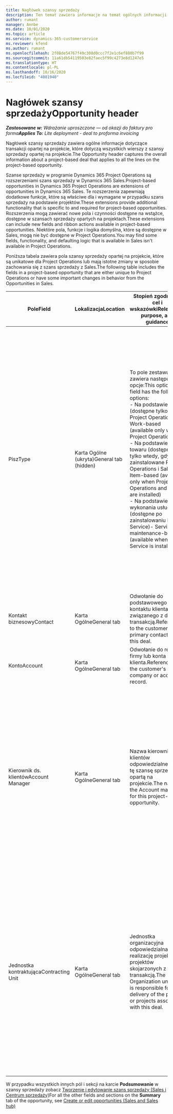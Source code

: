 ```yaml
---
title: Nagłówek szansy sprzedaży
description: Ten temat zawiera informacje na temat ogólnych informacji o transakcjach opartych na projektach oraz o wierszach szans sprzedaży opartych na projektach.
author: rumant
manager: Annbe
ms.date: 10/01/2020
ms.topic: article
ms.service: dynamics-365-customerservice
ms.reviewer: kfend
ms.author: rumant
ms.openlocfilehash: 2f08de54767f49c308d0ccc7f2e1c6ef880b7f99
ms.sourcegitcommit: 11a61db54119503e82faec5f99c4273e8d1247e5
ms.translationtype: HT
ms.contentlocale: pl-PL
ms.lasthandoff: 10/16/2020
ms.locfileid: "4081940"
---
```

# <a name="opportunity-header"></a><span data-ttu-id="1bba6-103">Nagłówek szansy sprzedaży</span><span class="sxs-lookup"><span data-stu-id="1bba6-103">Opportunity header</span></span>

<span data-ttu-id="1bba6-104">_**Zastosowane w:** Wdrażanie uproszczone — od okazji do faktury pro forma_</span><span class="sxs-lookup"><span data-stu-id="1bba6-104">_**Applies To:** Lite deployment - deal to proforma invoicing_</span></span>

<span data-ttu-id="1bba6-105">Nagłówek szansy sprzedaży zawiera ogólne informacje dotyczące transakcji opartej na projekcie, które dotyczą wszystkich wierszy z szansy sprzedaży opartej na projekcie.</span><span class="sxs-lookup"><span data-stu-id="1bba6-105">The Opportunity header captures the overall information about a project-based deal that applies to all the lines on the project-based opportunity.</span></span>

<span data-ttu-id="1bba6-106">Szanse sprzedaży w programie Dynamics 365 Project Operations są rozszerzeniami szans sprzedaży w Dynamics 365 Sales.</span><span class="sxs-lookup"><span data-stu-id="1bba6-106">Project-based opportunities in Dynamics 365 Project Operations are extensions of opportunities in Dynamics 365 Sales.</span></span> <span data-ttu-id="1bba6-107">Te rozszerzenia zapewniają dodatkowe funkcje, które są właściwe dla i wymagane w przypadku szans sprzedaży na podstawie projektów.</span><span class="sxs-lookup"><span data-stu-id="1bba6-107">These extensions provide additional functionality that is specific to and required for project-based opportunities.</span></span> <span data-ttu-id="1bba6-108">Rozszerzenia mogą zawierać nowe pola i czynności dostępne na wstążce, dostępne w szansach sprzedaży opartych na projektach.</span><span class="sxs-lookup"><span data-stu-id="1bba6-108">These extensions can include new fields and ribbon actions available in project-based opportunities.</span></span> <span data-ttu-id="1bba6-109">Niektóre pola, funkcje i logika domyślna, które są dostępne w Sales, mogą nie być dostępne w Project Operations.</span><span class="sxs-lookup"><span data-stu-id="1bba6-109">You may find some fields, functionality, and defaulting logic that is available in Sales isn't available in Project Operations.</span></span>

<span data-ttu-id="1bba6-110">Poniższa tabela zawiera pola szansy sprzedaży opartej na projekcie, które są unikatowe dla Project Operations lub mają istotne zmiany w sposobie zachowania się z szans sprzedaży z Sales.</span><span class="sxs-lookup"><span data-stu-id="1bba6-110">The following table includes the fields in a project-based opportunity that are either unique to Project Operations or have some important changes in behavior from the Opportunities in Sales.</span></span>

| <span data-ttu-id="1bba6-111">**Pole**</span><span class="sxs-lookup"><span data-stu-id="1bba6-111">**Field**</span></span> | <span data-ttu-id="1bba6-112">**Lokalizacja**</span><span class="sxs-lookup"><span data-stu-id="1bba6-112">**Location**</span></span> | <span data-ttu-id="1bba6-113">**Stopień zgodności, cel i wskazówki**</span><span class="sxs-lookup"><span data-stu-id="1bba6-113">**Relevance, purpose, and guidance**</span></span> | <span data-ttu-id="1bba6-114">**Wpływ zmian w dalszych etapach**</span><span class="sxs-lookup"><span data-stu-id="1bba6-114">**Downstream impact**</span></span> |
| --- | --- | --- | --- |
| <span data-ttu-id="1bba6-115">Pisz</span><span class="sxs-lookup"><span data-stu-id="1bba6-115">Type</span></span> | <span data-ttu-id="1bba6-116">Karta Ogólne (ukryta)</span><span class="sxs-lookup"><span data-stu-id="1bba6-116">General tab (hidden)</span></span> | <span data-ttu-id="1bba6-117">To pole zestawu opcji zawiera następujące opcje:</span><span class="sxs-lookup"><span data-stu-id="1bba6-117">This option set field has the following options:</span></span></br><span data-ttu-id="1bba6-118">- Na podstawie pracy (dostępne tylko w Project Operations)</span><span class="sxs-lookup"><span data-stu-id="1bba6-118">- Work-based (available only with Project Operations)</span></span></br><span data-ttu-id="1bba6-119">- Na podstawie towaru (dostępne tylko wtedy, gdy jest zainstalowane Project Operations i Sales)</span><span class="sxs-lookup"><span data-stu-id="1bba6-119">- Item-based (available only when Project Operations and Sales are installed)</span></span></br><span data-ttu-id="1bba6-120">- Na podstawie wykonania usługi (dostępne po zainstalowaniu Field Service)</span><span class="sxs-lookup"><span data-stu-id="1bba6-120">- Service maintenance-based (available when Field Service is installed)</span></span> | <span data-ttu-id="1bba6-121">W przypadku korzystania z aplikacji Project Operations, wartość tego pola jest automatycznie ustawiana na **Na podstawie pracy** , co klasyfikuje szansę sprzedaży jako opartą na projekcie.</span><span class="sxs-lookup"><span data-stu-id="1bba6-121">When you use Project Operations, this field value is automatically set to **Work-based** which classifies the Opportunity as project-based.</span></span> <span data-ttu-id="1bba6-122">Szansa sprzedaży oparta na projekcie jest wymagana do włączenia wszystkich rozszerzeń specyficznych dla danego projektu i funkcji w ramach procesu sprzedaży na niższym szczeblu w zakresie omawianej transakcji.</span><span class="sxs-lookup"><span data-stu-id="1bba6-122">An Opportunity should be project-based to enable all project-specific extensions and functionality in the downstream sales process for this deal.</span></span> |
| <span data-ttu-id="1bba6-123">Kontakt biznesowy</span><span class="sxs-lookup"><span data-stu-id="1bba6-123">Contact</span></span> | <span data-ttu-id="1bba6-124">Karta Ogólne</span><span class="sxs-lookup"><span data-stu-id="1bba6-124">General tab</span></span> | <span data-ttu-id="1bba6-125">Odwołanie do podstawowego kontaktu klienta związanego z daną transakcją.</span><span class="sxs-lookup"><span data-stu-id="1bba6-125">Reference to the customer's primary contact for this deal.</span></span> | |
| <span data-ttu-id="1bba6-126">Konto</span><span class="sxs-lookup"><span data-stu-id="1bba6-126">Account</span></span> | <span data-ttu-id="1bba6-127">Karta Ogólne</span><span class="sxs-lookup"><span data-stu-id="1bba6-127">General tab</span></span> | <span data-ttu-id="1bba6-128">Odwołanie do rekordu firmy lub konta klienta.</span><span class="sxs-lookup"><span data-stu-id="1bba6-128">Reference to the customer's company or account record.</span></span> | |
| <span data-ttu-id="1bba6-129">Kierownik ds. klientów</span><span class="sxs-lookup"><span data-stu-id="1bba6-129">Account Manager</span></span> | <span data-ttu-id="1bba6-130">Karta Ogólne</span><span class="sxs-lookup"><span data-stu-id="1bba6-130">General tab</span></span> | <span data-ttu-id="1bba6-131">Nazwa kierownika ds. klientów odpowiedzialnego za tę szansę sprzedaży opartą na projekcie.</span><span class="sxs-lookup"><span data-stu-id="1bba6-131">The name of the Account manager for this project-based opportunity.</span></span> | <span data-ttu-id="1bba6-132">Kierownik ds. klientów jest odpowiedzialny za zarządzanie relacjami z klientem podczas realizacji tego projektu.</span><span class="sxs-lookup"><span data-stu-id="1bba6-132">The Account manager is responsible for managing the relationship with the customer through the completion of this project.</span></span> <span data-ttu-id="1bba6-133">Bazując na zasobie możliwym do rezerwacji powiązanym z kierownikiem ds. klientów, jednostka kontraktująca będzie domyślnie wybrana.</span><span class="sxs-lookup"><span data-stu-id="1bba6-133">Based on the bookable resource record tied to the Account manager, the contracting unit is defaulted.</span></span> |
| <span data-ttu-id="1bba6-134">Jednostka kontraktująca</span><span class="sxs-lookup"><span data-stu-id="1bba6-134">Contracting Unit</span></span> | <span data-ttu-id="1bba6-135">Karta Ogólne</span><span class="sxs-lookup"><span data-stu-id="1bba6-135">General tab</span></span> | <span data-ttu-id="1bba6-136">Jednostka organizacyjna odpowiedzialna za realizację projektu lub projektów skojarzonych z tą transakcją.</span><span class="sxs-lookup"><span data-stu-id="1bba6-136">The Organization unit that is responsible for the delivery of the project or projects associated with this deal.</span></span> | <span data-ttu-id="1bba6-137">Jednostka zamawiająca to wydział firmy, który będzie odpowiedzialny za ukończenie projektu po zamknięciu transakcji.</span><span class="sxs-lookup"><span data-stu-id="1bba6-137">The contracting unit is the division of the company that will complete the project(s) after the deal is closed.</span></span> <span data-ttu-id="1bba6-138">Każda jednostka zamawiająca korzysta z jakiejś waluty, i ta waluta jest używana do raportowania szacowanych i rzeczywistych kosztów poniesionych podczas projektu.</span><span class="sxs-lookup"><span data-stu-id="1bba6-138">Every contracting unit has a currency, and this currency is used to report estimated and actual costs incurred during the project.</span></span> |

<span data-ttu-id="1bba6-139">W przypadku wszystkich innych pól i sekcji na karcie **Podsumowanie** w szansy sprzedaży zobacz [Tworzenie i edytowanie szans sprzedaży (Sales i Centrum sprzedaży)](https://docs.microsoft.com/dynamics365/sales-enterprise/create-edit-opportunity-sales)</span><span class="sxs-lookup"><span data-stu-id="1bba6-139">For all the other fields and sections on the **Summary** tab of the opportunity, see [Create or edit opportunities (Sales and Sales hub)](https://docs.microsoft.com/dynamics365/sales-enterprise/create-edit-opportunity-sales)</span></span>
